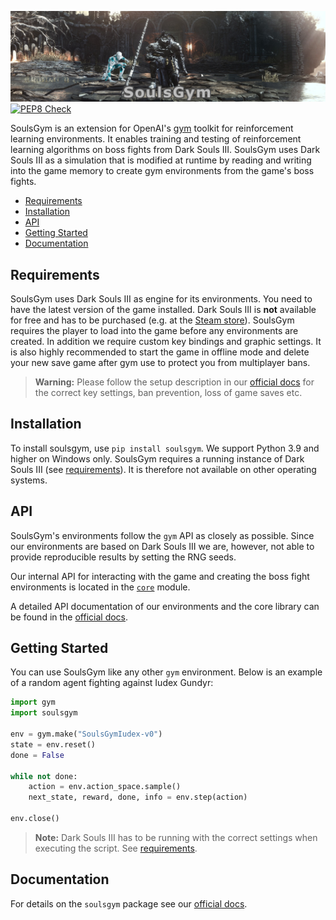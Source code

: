 ![soulsgym_banner](docs/img/soulsgym_banner.png)
[![PEP8 Check](https://github.com/amacati/SoulsGym/actions/workflows/github-actions.yaml/badge.svg)](https://github.com/amacati/SoulsGym/actions/workflows/github-actions.yaml)

SoulsGym is an extension for OpenAI's [gym](https://github.com/openai/gym) toolkit for reinforcement learning environments. It enables training and testing of reinforcement learning algorithms on boss fights from Dark Souls III.
SoulsGym uses Dark Souls III as a simulation that is modified at runtime by reading and writing into the game memory to create gym environments from the game's boss fights.

- [Requirements](#requirements)
- [Installation](#installation)
- [API](#api)
- [Getting Started](#getting-started)
- [Documentation](#documentation)

## Requirements
SoulsGym uses Dark Souls III as engine for its environments. You need to have the latest version of the game installed. Dark Souls III is **not** available for free and has to be purchased (e.g. at the [Steam store](https://store.steampowered.com/app/374320/DARK_SOULS_III/)). SoulsGym requires the player to load into the game before any environments are created. In addition we require custom key bindings and graphic settings. It is also highly recommended to start the game in offline mode and delete your new save game after gym use to protect you from multiplayer bans.

> **Warning:** Please follow the setup description in our [official docs](TODO:INSERT_DOC_LINK) for the correct key settings, ban prevention, loss of game saves etc.

## Installation
To install soulsgym, use `pip install soulsgym`. We support Python 3.9 and higher on Windows only. SoulsGym requires a running instance of Dark Souls III (see [requirements](#requirements)). It is therefore not available on other operating systems.

## API
SoulsGym's environments follow the `gym` API as closely as possible. Since our environments are based on Dark Souls III we are, however, not able to provide reproducible results by setting the RNG seeds.

Our internal API for interacting with the game and creating the boss fight environments is located in the [`core`](soulsgym/core/) module. 

A detailed API documentation of our environments and the core library can be found in the [official docs](TODO:INSERT_DOCS_LINK).

## Getting Started
You can use SoulsGym like any other `gym` environment. Below is an example of a random agent fighting against Iudex Gundyr:

```python
import gym
import soulsgym

env = gym.make("SoulsGymIudex-v0")
state = env.reset()
done = False

while not done:
    action = env.action_space.sample()
    next_state, reward, done, info = env.step(action)

env.close()
```
> **Note:** Dark Souls III has to be running with the correct settings when executing the script. See [requirements](#requirements).
## Documentation
For details on the `soulsgym` package see our [official docs](TODO:INSERT_DOCS_LINK).